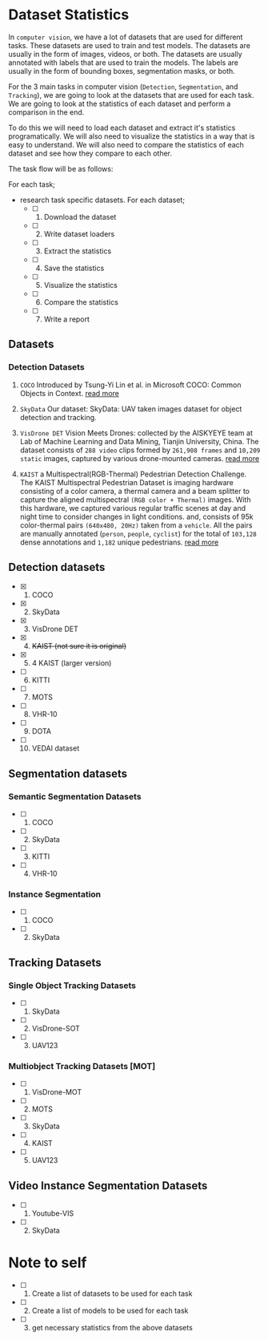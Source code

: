 # Dataset Statistics

In `computer vision`, we have a lot of datasets that are used for different tasks. These datasets are used to train and test models. The datasets are usually in the form of images, videos, or both. The datasets are usually annotated with labels that are used to train the models. The labels are usually in the form of bounding boxes, segmentation masks, or both.

For the 3 main tasks in computer vision (`Detection`, `Segmentation`, and `Tracking`), we are going to look at the datasets that are used for each task. We are going to look at the statistics of each dataset and perform a comparison in the end.

To do this we will need to load each dataset and extract it's statistics programatically. We will also need to visualize the statistics in a way that is easy to understand. We will also need to compare the statistics of each dataset and see how they compare to each other.


The task flow will be as follows:

For each task;
* research task specific datasets. 
For each dataset;
    - [ ] 1. Download the dataset
    - [ ] 2. Write dataset loaders
    - [ ] 3. Extract the statistics
    - [ ] 4. Save the statistics
    - [ ] 5. Visualize the statistics
    - [ ] 6. Compare the statistics
    - [ ] 7. Write a report



## Datasets

### Detection Datasets

1. `COCO`
    Introduced by Tsung-Yi Lin et al. in Microsoft COCO: Common Objects in Context. [read more](https://cocodataset.org/#home)

2. `SkyData` 
    Our dataset: SkyData: UAV taken images dataset for object detection and tracking.

3. `VisDrone DET` Vision Meets Drones: collected by the AISKYEYE team at Lab of Machine Learning and Data Mining, Tianjin University, China. The dataset consists of `288 video` clips formed by `261,908 frames` and `10,209 static` images, captured by various drone-mounted cameras.  [read more](https://github.com/VisDrone/VisDrone-Dataset)

4. `KAIST` a Multispectral(RGB-Thermal) Pedestrian Detection Challenge. The KAIST Multispectral Pedestrian Dataset is imaging hardware consisting of a color camera, a thermal camera and a beam splitter to capture the aligned multispectral `(RGB color + Thermal)` images. With this hardware, we captured various regular traffic scenes at day and night time to consider changes in light conditions. and, consists of 95k color-thermal pairs `(640x480, 20Hz)` taken from a `vehicle`. All the pairs are manually annotated (`person`, `people`, `cyclist`) for the total of `103,128` dense annotations and `1,182` unique pedestrians.  [read more](https://eval.ai/web/challenges/challenge-page/1247/evaluation)







## Detection datasets 

* [x] 1. COCO
* [x] 2. SkyData
* [x] 3. VisDrone DET
* [x] 4. ~~KAIST (not sure it is original)~~
* [x] 5. 4 KAIST (larger version)
* [ ] 6. KITTI
* [ ] 7. MOTS
* [ ] 8. VHR-10
* [ ] 9. DOTA
* [ ] 10. VEDAI dataset

## Segmentation datasets
### Semantic Segmentation Datasets
* [ ] 1. COCO
* [ ] 2. SkyData
* [ ] 3. KITTI
* [ ] 4. VHR-10

### Instance Segmentation
* [ ] 1. COCO
* [ ] 2. SkyData

## Tracking Datasets
### Single Object Tracking Datasets
* [ ] 1. SkyData
* [ ] 2. VisDrone-SOT
* [ ] 3. UAV123

### Multiobject Tracking Datasets [MOT]

* [ ] 1. VisDrone-MOT 
* [ ] 2. MOTS
* [ ] 3. SkyData
* [ ] 4. KAIST
* [ ] 5. UAV123

## Video Instance Segmentation Datasets
* [ ] 1. Youtube-VIS
* [ ] 2. SkyData



# Note to self 

- [ ] 1. Create a list of datasets to be used for each task
- [ ] 2. Create a list of models to be used for each task
- [ ] 3. get necessary statistics from the above datasets
